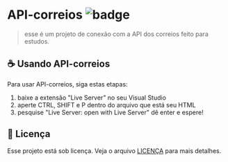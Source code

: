 # API-correios ![badge](https://img.shields.io/badge/license-MIT-sucess)

> esse é um projeto de conexão com a API dos correios feito para estudos.

## ☕ Usando API-correios

Para usar API-correios, siga estas etapas:

1. baixe a extensão "Live Server" no seu Visual Studio
2. aperte CTRL, SHIFT e P dentro do arquivo que está seu HTML
3. pesquise "Live Server: open with Live Server" dê enter e espere!

## 📝 Licença

Esse projeto está sob licença. Veja o arquivo [LICENÇA](https://github.com/matheus-valentim/API-correios/blob/master/LICENSE) para mais detalhes.


